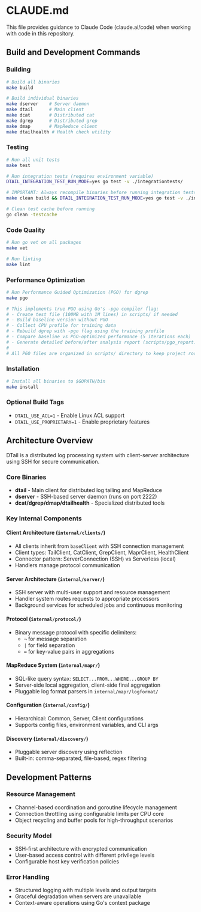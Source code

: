# CLAUDE.md

This file provides guidance to Claude Code (claude.ai/code) when working with code in this repository.

## Build and Development Commands

### Building
```bash
# Build all binaries
make build

# Build individual binaries
make dserver    # Server daemon
make dtail      # Main client
make dcat       # Distributed cat
make dgrep      # Distributed grep  
make dmap       # MapReduce client
make dtailhealth # Health check utility
```

### Testing
```bash
# Run all unit tests
make test

# Run integration tests (requires environment variable)
DTAIL_INTEGRATION_TEST_RUN_MODE=yes go test -v ./integrationtests/

# IMPORTANT: Always recompile binaries before running integration tests
make clean build && DTAIL_INTEGRATION_TEST_RUN_MODE=yes go test -v ./integrationtests/

# Clean test cache before running
go clean -testcache
```

### Code Quality
```bash
# Run go vet on all packages
make vet

# Run linting
make lint
```

### Performance Optimization
```bash
# Run Performance Guided Optimization (PGO) for dgrep
make pgo

# This implements true PGO using Go's -pgo compiler flag:
# - Create test file (100MB with 1M lines) in scripts/ if needed
# - Build baseline version without PGO
# - Collect CPU profile for training data
# - Rebuild dgrep with -pgo flag using the training profile
# - Compare baseline vs PGO-optimized performance (5 iterations each)
# - Generate detailed before/after analysis report (scripts/pgo_report.txt)
# 
# All PGO files are organized in scripts/ directory to keep project root clean
```

### Installation
```bash
# Install all binaries to $GOPATH/bin
make install
```

### Optional Build Tags
- `DTAIL_USE_ACL=1` - Enable Linux ACL support  
- `DTAIL_USE_PROPRIETARY=1` - Enable proprietary features

## Architecture Overview

DTail is a distributed log processing system with client-server architecture using SSH for secure communication.

### Core Binaries
- **dtail** - Main client for distributed log tailing and MapReduce
- **dserver** - SSH-based server daemon (runs on port 2222)
- **dcat/dgrep/dmap/dtailhealth** - Specialized distributed tools

### Key Internal Components

#### Client Architecture (`internal/clients/`)
- All clients inherit from `baseClient` with SSH connection management
- Client types: TailClient, CatClient, GrepClient, MaprClient, HealthClient
- Connector pattern: ServerConnection (SSH) vs Serverless (local)
- Handlers manage protocol communication

#### Server Architecture (`internal/server/`) 
- SSH server with multi-user support and resource management
- Handler system routes requests to appropriate processors
- Background services for scheduled jobs and continuous monitoring

#### Protocol (`internal/protocol/`)
- Binary message protocol with specific delimiters:
  - `¬` for message separation
  - `|` for field separation
  - `≔` for key-value pairs in aggregations

#### MapReduce System (`internal/mapr/`)
- SQL-like query syntax: `SELECT...FROM...WHERE...GROUP BY`
- Server-side local aggregation, client-side final aggregation
- Pluggable log format parsers in `internal/mapr/logformat/`

#### Configuration (`internal/config/`)
- Hierarchical: Common, Server, Client configurations
- Supports config files, environment variables, and CLI args

#### Discovery (`internal/discovery/`)
- Pluggable server discovery using reflection
- Built-in: comma-separated, file-based, regex filtering

## Development Patterns

### Resource Management
- Channel-based coordination and goroutine lifecycle management
- Connection throttling using configurable limits per CPU core
- Object recycling and buffer pools for high-throughput scenarios

### Security Model
- SSH-first architecture with encrypted communication
- User-based access control with different privilege levels
- Configurable host key verification policies

### Error Handling
- Structured logging with multiple levels and output targets
- Graceful degradation when servers are unavailable
- Context-aware operations using Go's context package
